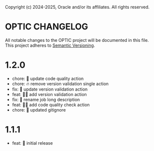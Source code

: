 Copyright (c) 2024-2025, Oracle and/or its affiliates. All rights reserved.

# OPTIC CHANGELOG

All notable changes to the OPTIC project will be documented in
this file. This project adheres to [Semantic Versioning](http://semver.org/).

# 1.2.0
* chore: 👷 update code quality action
* chore: 🔥 remove version validation single action
* fix: 💚 update version validation action
* feat: 👷‍♂️ add version validation action
* fix: 🚚 rename job long description
* feat: 👷‍♂️ add code quality check action
* chore: 🙈 updated gitignore

# 1.1.1
* feat: 🎉 initial release
